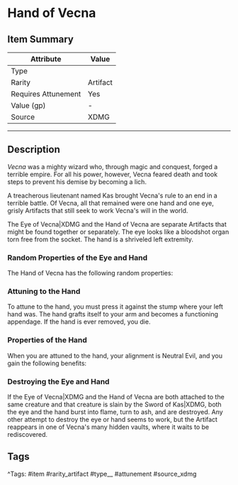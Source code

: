 # Hand of Vecna

## Item Summary

| Attribute            | Value                        |
|----------------------|------------------------------|
| Type                 |   |
| Rarity               | Artifact             |
| Requires Attunement  | Yes                |
| Value (gp)           | -    |
| Source               | XDMG |

---

## Description

_Vecna_ was a mighty wizard who, through magic and conquest, forged a terrible empire. For all his power, however, Vecna feared death and took steps to prevent his demise by becoming a lich.

A treacherous lieutenant named Kas brought Vecna's rule to an end in a terrible battle. Of Vecna, all that remained were one hand and one eye, grisly Artifacts that still seek to work Vecna's will in the world.

The Eye of Vecna|XDMG and the Hand of Vecna are separate Artifacts that might be found together or separately. The eye looks like a bloodshot organ torn free from the socket. The hand is a shriveled left extremity.

### Random Properties of the Eye and Hand

The Hand of Vecna has the following random properties:

### Attuning to the Hand

To attune to the hand, you must press it against the stump where your left hand was. The hand grafts itself to your arm and becomes a functioning appendage. If the hand is ever removed, you die.

### Properties of the Hand

When you are attuned to the hand, your alignment is Neutral Evil, and you gain the following benefits:

### Destroying the Eye and Hand

If the Eye of Vecna|XDMG and the Hand of Vecna are both attached to the same creature and that creature is slain by the Sword of Kas|XDMG, both the eye and the hand burst into flame, turn to ash, and are destroyed. Any other attempt to destroy the eye or hand seems to work, but the Artifact reappears in one of Vecna's many hidden vaults, where it waits to be rediscovered.

## Tags

^Tags: #item #rarity_artifact #type__ #attunement #source_xdmg